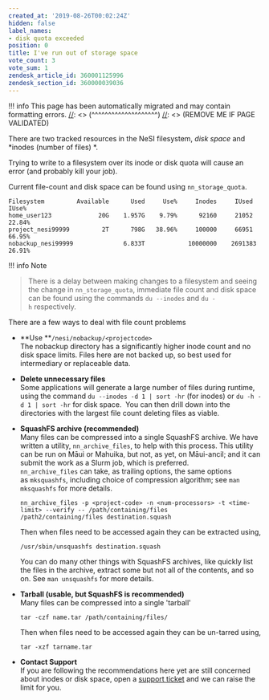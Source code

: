 ```yaml
---
created_at: '2019-08-26T00:02:24Z'
hidden: false
label_names:
- disk quota exceeded
position: 0
title: I've run out of storage space
vote_count: 3
vote_sum: 1
zendesk_article_id: 360001125996
zendesk_section_id: 360000039036
---
```




[//]: <> (REMOVE ME IF PAGE VALIDATED)
[//]: <> (vvvvvvvvvvvvvvvvvvvv)
!!! info
    This page has been automatically migrated and may contain formatting errors.
[//]: <> (^^^^^^^^^^^^^^^^^^^^)
[//]: <> (REMOVE ME IF PAGE VALIDATED)

There are two tracked resources in the NeSI filesystem, *disk space* and
*inodes (number of files) *.

Trying to write to a filesystem over its inode or disk quota will cause
an error (and probably kill your job).

Current file-count and disk space can be found using `nn_storage_quota`.

``` sl
Filesystem         Available      Used     Use%     Inodes     IUsed     IUse%
home_user123             20G    1.957G    9.79%      92160     21052    22.84%
project_nesi99999         2T      798G   38.96%     100000     66951    66.95%
nobackup_nesi99999              6.833T            10000000    2691383   26.91%
```
!!! info Note
>
> There is a delay between making changes to a filesystem and seeing the
> change in `nn_storage_quota`, immediate file count and disk space can
> be found using the commands `du --inodes` and `du -h` respectively.

There are a few ways to deal with file count problems

-   **Use **`/nesi/nobackup/<projectcode>`  
    The nobackup directory has a significantly higher inode count and no
    disk space limits. Files here are not backed up, so best used for
    intermediary or replaceable data.

-   **Delete unnecessary files**  
    Some applications will generate a large number of files during
    runtime, using the command `du --inodes -d 1 | sort -hr` (for
    inodes) or `du -h -d 1 | sort -hr` for disk space.  You can then
    drill down into the directories with the largest file count deleting
    files as viable.

-   **SquashFS archive (recommended)**  
    Many files can be compressed into a single SquashFS archive. We have
    written a utility, `nn_archive_files`, to help with this process.
    This utility can be run on Māui or Mahuika, but not, as yet, on
    Māui-ancil; and it can submit the work as a Slurm job, which is
    preferred. `nn_archive_files` can take, as trailing options, the
    same options as `mksquashfs`, including choice of compression
    algorithm; see `man mksquashfs` for more details.  

    ``` sl
    nn_archive_files -p <project-code> -n <num-processors> -t <time-limit> --verify -- /path/containing/files /path2/containing/files destination.squash
    ```

    Then when files need to be accessed again they can be extracted
    using,

    ``` sl
    /usr/sbin/unsquashfs destination.squash
    ```

    You can do many other things with SquashFS archives, like quickly
    list the files in the archive, extract some but not all of the
    contents, and so on. See `man unsquashfs` for more details.

-   **Tarball (usable, but SquashFS is recommended)**  
    Many files can be compressed into a single 'tarball'   

    ``` sl
    tar -czf name.tar /path/containing/files/
    ```

    Then when files need to be accessed again they can be un-tarred
    using,

    ``` sl
    tar -xzf tarname.tar
    ```

-   **Contact Support**  
    If you are following the recommendations here yet are still
    concerned about inodes or disk space, open a [support
    ticket](https://support.nesi.org.nz/hc/en-gb/requests/new) and we
    can raise the limit for you.
